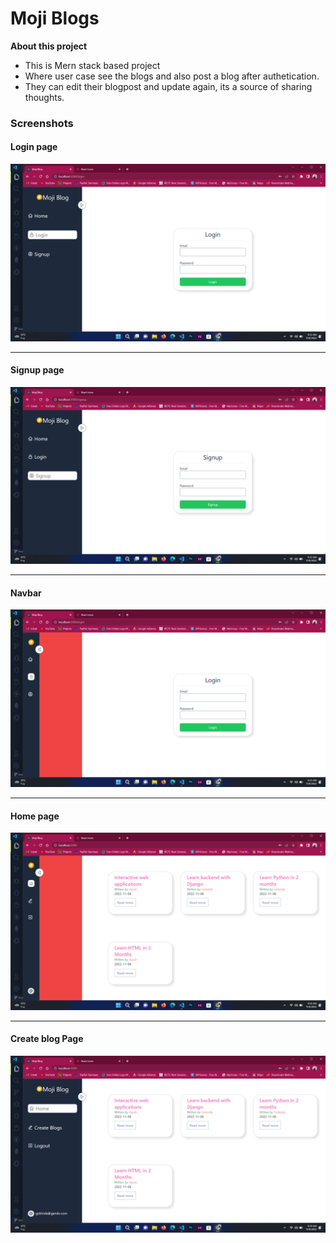 # Moji Blogs

**About this project**

- This is Mern stack based project
- Where user case see the blogs and also post a blog after authetication.
- They can edit their blogpost and update again, its a source of sharing thoughts.

### Screenshots

#### Login page

![Login page](</screenshots/Screenshot%20(42).png>)

---

#### Signup page

![Signup page](</screenshots/Screenshot%20(43).png>)

---

#### Navbar

![Navbar](</screenshots/Screenshot%20(44).png>)

---

#### Home page

![Home page](</screenshots/Screenshot%20(45).png>)

---

#### Create blog Page

![Create blog page](</screenshots/Screenshot%20(46).png>)
